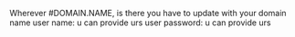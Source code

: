 Wherever #DOMAIN.NAME, is there you have to update with your domain name 
user name: u can provide urs
user password: u can provide urs
